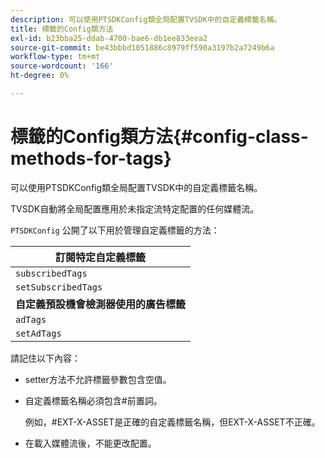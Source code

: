 ```yaml
---
description: 可以使用PTSDKConfig類全局配置TVSDK中的自定義標籤名稱。
title: 標籤的Config類方法
exl-id: b23bba25-ddab-4700-bae6-db1ee833eea2
source-git-commit: be43bbbd1051886c8979ff590a3197b2a7249b6a
workflow-type: tm+mt
source-wordcount: '166'
ht-degree: 0%

---
```


# 標籤的Config類方法{#config-class-methods-for-tags}

可以使用PTSDKConfig類全局配置TVSDK中的自定義標籤名稱。

TVSDK自動將全局配置應用於未指定流特定配置的任何媒體流。

`PTSDKConfig` 公開了以下用於管理自定義標籤的方法：

| **訂閱特定自定義標籤** |
|---|
| `subscribedTags` | 檢索當前訂閱標籤清單。 |
| `setSubscribedTags` | 設定將公開給應用程式的訂閱標籤清單。 |
| **自定義預設機會檢測器使用的廣告標籤** |
| `adTags` | 檢索廣告標籤的當前清單。 |
| `setAdTags` | 設定預設機會生成器將使用的廣告標籤清單。 |

請記住以下內容：

* setter方法不允許標籤參數包含空值。
* 自定義標籤名稱必須包含#前置詞。

   例如，#EXT-X-ASSET是正確的自定義標籤名稱，但EXT-X-ASSET不正確。
* 在載入媒體流後，不能更改配置。
